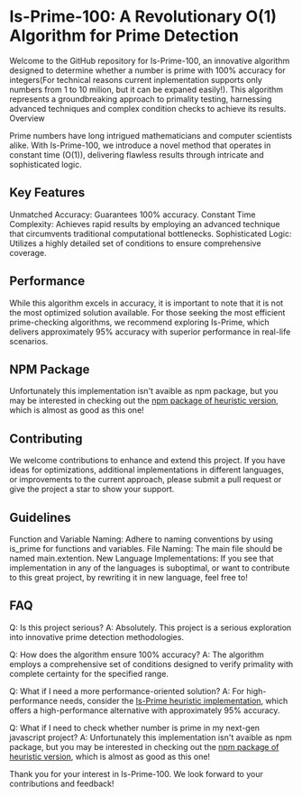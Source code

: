 # Is-Prime-100: A Revolutionary O(1) Algorithm for Prime Detection

Welcome to the GitHub repository for Is-Prime-100, an innovative algorithm designed to determine whether a number is prime with 100% accuracy for integers(For technical reasons current inplementation supports only numbers from 1 to 10 milion, but it can be expaned easily!). This algorithm represents a groundbreaking approach to primality testing, harnessing advanced techniques and complex condition checks to achieve its results.
Overview

Prime numbers have long intrigued mathematicians and computer scientists alike. With Is-Prime-100, we introduce a novel method that operates in constant time (O(1)), delivering flawless results through intricate and sophisticated logic.
## Key Features

Unmatched Accuracy: Guarantees 100% accuracy.
Constant Time Complexity: Achieves rapid results by employing an advanced technique that circumvents traditional computational bottlenecks.
Sophisticated Logic: Utilizes a highly detailed set of conditions to ensure comprehensive coverage.

## Performance

While this algorithm excels in accuracy, it is important to note that it is not the most optimized solution available. For those seeking the most efficient prime-checking algorithms, we recommend exploring Is-Prime, which delivers approximately 95% accuracy with superior performance in real-life scenarios.
## NPM Package

Unfortunately this implementation isn't avaible as npm package, but you may be interested in checking out the [npm package of heuristic version](https://www.npmjs.com/package/is-prime-fast), which is almost as good as this one! 
## Contributing

We welcome contributions to enhance and extend this project. If you have ideas for optimizations, additional implementations in different languages, or improvements to the current approach, please submit a pull request or give the project a star to show your support.

## Guidelines

Function and Variable Naming: Adhere to naming conventions by using is_prime for functions and variables.
File Naming: The main file should be named main.extention.
New Language Implementations: If you see that implementation in any of the languages is suboptimal, or want to contribute to this great project, by rewriting it in new language, feel free to!

## FAQ

Q: Is this project serious?
A: Absolutely. This project is a serious exploration into innovative prime detection methodologies.

Q: How does the algorithm ensure 100% accuracy?
A: The algorithm employs a comprehensive set of conditions designed to verify primality with complete certainty for the specified range.

Q: What if I need a more performance-oriented solution?
A: For high-performance needs, consider the [Is-Prime heuristic implementation](https://github.com/mawerty/Is-Prime), which offers a high-performance alternative with approximately 95% accuracy.

Q: What if I need to check whether number is prime in my next-gen javascript project?
A: Unfortunately this implementation isn't avaible as npm package, but you may be interested in checking out the [npm package of heuristic version](https://www.npmjs.com/package/is-prime-fast), which is almost as good as this one! 

Thank you for your interest in Is-Prime-100. We look forward to your contributions and feedback!
